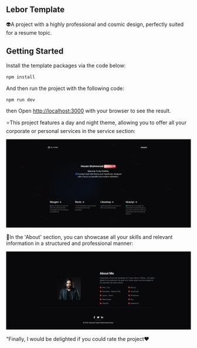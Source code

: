 <h2>Lebor Template</h2>
<p>👽A project with a highly professional and cosmic design, perfectly suited for a resume topic.</p>

## Getting Started

Install the template packages via the code below:

```bash
npm install
```

And then run the project with the following code:

```bash
npm run dev
```

then Open [http://localhost:3000](http://localhost:3000) with your browser to see the result.
<br>

<p>⭐This project features a day and night theme, allowing you to offer all your corporate or personal services in the service section:</p>
<img src="./public/home.png">
<br>
<p>🌝In the 'About' section, you can showcase all your skills and relevant information in a structured and professional manner:</p>
<img src="./public/aboutme.png">
<br>
<p>"Finally, I would be delighted if you could rate the project❤️</p>
